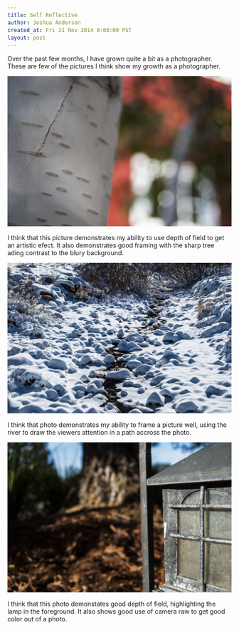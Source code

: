 ```yaml
---
title: Self Reflective
author: Joshua Anderson
created_at: Fri 21 Nov 2014 0:00:00 PST
layout: post
---
```


Over the past few months, I have grown quite a bit as a photographer. These are few of the pictures I think show my growth as a photographer.

<img class="post-image" src="/images/tree.jpg" alt="">

I think that this picture demonstrates my ability to use depth of field to get an artistic efect. It also demonstrates good framing with the sharp tree ading contrast to the blury background.

<img class="post-image" src="/images/snow.jpg" alt="">

I think that photo demonstrates my ability to frame a picture well, using the river to draw the viewers attention in a path accross the photo.

<img class="post-image" src="/images/lamp.jpg" alt="">

I think that this photo demonstates good depth of field, highlighting the lamp in the foreground. It also shows good use of camera raw to get good color out of a photo.
